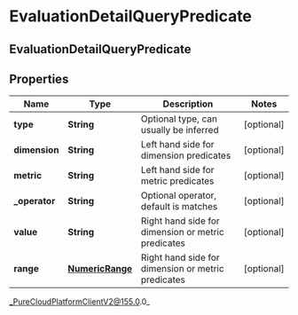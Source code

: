 # EvaluationDetailQueryPredicate

## EvaluationDetailQueryPredicate

## Properties

|Name | Type | Description | Notes|
|------------ | ------------- | ------------- | -------------|
| **type** | **String** | Optional type, can usually be inferred | [optional] |
| **dimension** | **String** | Left hand side for dimension predicates | [optional] |
| **metric** | **String** | Left hand side for metric predicates | [optional] |
| **_operator** | **String** | Optional operator, default is matches | [optional] |
| **value** | **String** | Right hand side for dimension or metric predicates | [optional] |
| **range** | [**NumericRange**](NumericRange) | Right hand side for dimension or metric predicates | [optional] |



_PureCloudPlatformClientV2@155.0.0_

